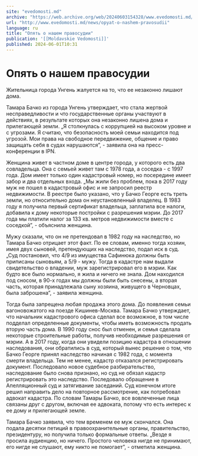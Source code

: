 ```yaml
---
site: "evedomosti.md"
archive: "https://web.archive.org/web/20240603154328/www.evedomosti.md/news/opyat-o-nashem-pravosudii"
url: "http://www.evedomosti.md/news/opyat-o-nashem-pravosudii"
language: ru
title: "Опять о нашем правосудии"
publication: '[[Moldavskie Vedomosti]]'
published: 2024-06-01T10:31
---
```


# Опять о нашем правосудии

Жительница города Унгень жалуется на то, что ее незаконно лишают дома.

Тамара Бачко из города Унгень утверждает, что стала жертвой несправедливости и что государственные органы участвуют в действиях, в результате которых она незаконно лишена дома и прилегающей земли. „Я столкнулась с коррупцией на высоком уровне и с угрозами. Я считаю, что безопасность моей семьи находится под угрозой. Мои права на свободное передвижение, общение и право защищать себя в судах нарушаются”, - заявила она на пресс-конференции в IPN.

Женщина живет в частном доме в центре города, у которого есть два совладельца. Она с семьей живет там с 1978 года, а соседка - с 1997 года. Дом имеет только один кадастровый номер, но посередине имеет забор и два отдельных входа. „Мы жили без проблем, пока в 2017 году муж не пошел в кадастровый офис и не запросил реестр недвижимости. В реестре было указано, что у Бачко Георге есть треть земли, но относительно дома он неустановленный владелец. В 1983 году я получила первый сертификат владельца, заплатила все налоги, добавила к дому некоторые постройки с разрешения мэрии. До 2017 года мы платили налог за 133 кв. метров недвижимости вместе с соседкой”, - объяснила женщина.

Мужу сказали, что он не претендовал в 1982 году на наследство, но Тамара Бачко отрицает этот факт. По ее словам, именно тогда хозяин, имея двух сыновей, претендующих на наследство, подал иск в суд. „Суд постановил, что 4/9 из имущества Сафинюка должны быть приписаны сыновьям, а 5/9 - мужу. Тогда в кадастре нам выдали свидетельство о владении, муж зарегистрировал его в мэрии. Как будто все было нормально, я жила и ничего не знала. Дом находился под сносом, в 90-х годах мы должны были быть снесены, а вторая часть, которая принадлежала сыну хозяина, живущего в Черновцах, была заброшена”, - заявила женщина.

Тогда была запрещена любая продажа этого дома. До появления семьи вагоновожатого на поезде Кишинев-Москва. Тамара Бачко утверждает, что начальник кадастрового офиса сделал все возможное, в том числе подделал определенные документы, чтобы иметь возможность продать вторую часть дома. В 1990 году снос был отменен, и семья сделала некоторые строительные работы, получив необходимые разрешения от мэрии. А в 2017 году, когда они увидели позицию кадастра в отношении наследования, они обратились в суд, который вынес решение о том, что Бачко Георге принял наследство начиная с 1982 года, с момента смерти владельца. Тем не менее, кадастр отказался регистрировать документ. Последовало новое судебное разбирательство, наследование было снова признано, но суд не обязал кадастр регистрировать это наследство. Последовало обращение в Апелляционный суд и затягивание заседаний. Суд конечном итоге решил направить дело на повторное рассмотрение, как потребовал адвокат кадастра. По словам Тамары Бачко, все вовлеченные лица связаны друг с другом, включая ее адвоката, потому что есть интерес к ее дому и прилегающей земле.

Тамара Бачко заявила, что тем временем ее муж скончался. Она подала десятки петиций в правоохранительные органы, правительство, президентуру, но получила только формальные ответы. „Везде я просила аудиенцию, но ничего. Простого человека нигде не принимают, его нигде не слушают, ему никто не помогает”, - отметила женщина.